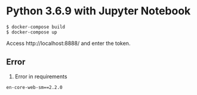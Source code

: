 # Python 3.6.9 with Jupyter Notebook

```
$ docker-compose build
$ docker-compose up
```

Access http://localhost:8888/ and enter the token.

## Error

1. Error in requirements
```
en-core-web-sm==2.2.0
```
